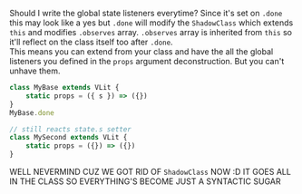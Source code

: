 Should I write the global state listeners everytime? Since it's set on `.done` 
this may look like a yes but `.done` will modify the `ShadowClass` which 
extends `this` and modifies `.observes` array. `.observes` array is inherited 
from `this` so it'll reflect on the class itself too after `.done`.  
This means you can extend from your class and have the all the global listeners 
you defined in the `props` argument deconstruction. But you can't unhave them. 

```js
class MyBase extends VLit {
	static props = ({ s }) => ({})
}
MyBase.done

// still reacts state.s setter
class MySecond extends VLit {
	static props = ({}) => ({})
}
```


WELL NEVERMIND CUZ WE GOT RID OF `ShadowClass` NOW :D
IT GOES ALL IN THE CLASS SO EVERYTHING'S BECOME JUST A SYNTACTIC SUGAR